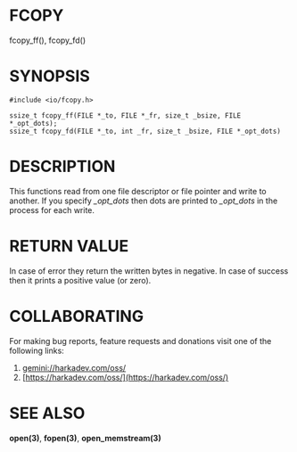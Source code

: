 # FCOPY

fcopy_ff(), fcopy_fd()

# SYNOPSIS

    #include <io/fcopy.h>
    
    ssize_t fcopy_ff(FILE *_to, FILE *_fr, size_t _bsize, FILE *_opt_dots);
    ssize_t fcopy_fd(FILE *_to, int _fr, size_t _bsize, FILE *_opt_dots)

# DESCRIPTION

This functions read from one file descriptor or file pointer and write to
another. If you specify *_opt_dots* then dots are printed to *_opt_dots* in
the process for each write.

# RETURN VALUE

In case of error they return the written bytes in negative. In case of success
then it prints a positive value (or zero).

# COLLABORATING

For making bug reports, feature requests and donations visit
one of the following links:

1. [gemini://harkadev.com/oss/](gemini://harkadev.com/oss/)
2. [https://harkadev.com/oss/](https://harkadev.com/oss/)

# SEE ALSO

**open(3)**, **fopen(3)**, **open_memstream(3)**

